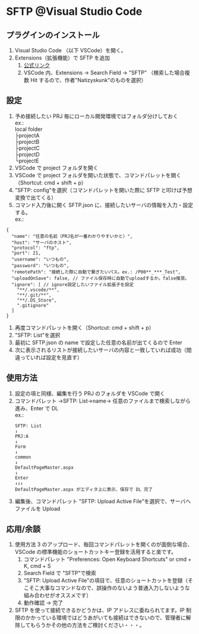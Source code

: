 # SFTP @Visual Studio Code

## プラグインのインストール

1. Visual Studio Code （以下 VSCode）を開く。
1. Extensions（拡張機能）で SFTP を追加
	1. [公式リンク](https://marketplace.visualstudio.com/items?itemName=Natizyskunk.sftp)
	1. VSCode 内、Extensions → Search Field → "SFTP" （検索した場合複数 Hit するので、作者"Natizyskunk"のものを選択）

## 設定

1. 予め接続したい PRJ 毎にローカル開発環境ではフォルダ分けしておく  
		ex.:  
		local folder  
		├projectA  
		├projectB  
		├projectC  
		├projectD  
		└projectE
1. VSCode で project フォルダを開く
1. VSCode で project フォルダを開いた状態で、コマンドパレットを開く（Shortcut: cmd + shift + p）
1. "SFTP: config"を選択（コマンドパレットを開いた際に SFTP と叩けば予想変換で出てくる）
1. コマンド入力後に開く SFTP.json に、接続したいサーバの情報を入力・設定する。  
   ex.:

```
{
  "name": "任意の名前（PRJ名が一番わかりやすいかと）",
  "host": "サーバのホスト",
  "protocol": "ftp",
  "port": 21,
  "username": "いつもの",
  "password": "いつもの",
  "remotePath": "接続した際に自動で繋ぎたいパス。ex.: /P00**_***_Test",
  "uploadOnSave": false, // ファイル保存時に自動でuploadするか。false推奨。
  "ignore": [ // ignore設定したいファイル拡張子を設定
    "**/.vscode/**",
    "**/.git/**",
    "**/.DS_Store",
    ".gitignore"
  ]
}
```

1. 再度コマンドパレットを開く（Shortcut: cmd + shift + p）
1. "SFTP: List"を選択
1. 最初に SFTP.json の name で設定した任意の名前が出てくるので Enter
1. 次に表示されるリストが接続したいサーバの内容と一致していれば成功（間違っていれば設定を見直す）

## 使用方法

1. 設定の項と同様、編集を行う PRJ のフォルダを VSCode で開く
1. コマンドパレット →SFTP: List→name→ 任意のファイルまで検索しながら進み、Enter で DL  
	ex.:  
	```
	SFTP: List  
	↓  
	PRJ:A  
	↓  
	Form  
	↓  
	common  
	↓  
	DefaultPageMaster.aspx  
	↓  
	Enter  
	↓↓↓  
	DefaultPageMaster.aspx がエディタ上に表示、保存で DL 完了
	```
1. 編集後、コマンドパレット "SFTP: Upload Active File"を選択で、サーバへファイルを Upload

## 応用/余談

1. 使用方法 3 のアップロード、毎回コマンドパレットを開くのが面倒な場合、VSCode の標準機能のショートカットキー登録を活用すると楽です。
	1. コマンドパレット "Preferences: Open Keyboard Shortcuts" or cmd + K, cmd + S
	1. Search Field で "SFTP"で検索
	1. "SFTP: Upload Active File"の項目で、任意のショートカットを登録（そこそこ大事なコマンドなので、誤操作のないよう普通入力しないような組み合わせがオススメです）
	1. 動作確認 → 完了
1. SFTP を使って接続できるかどうかは、IP アドレスに委ねられてます。IP 制限のかかっている環境ではどうあがいても接続はできないので、管理者に解除してもらうかその他の方法をご検討ください・・・。
